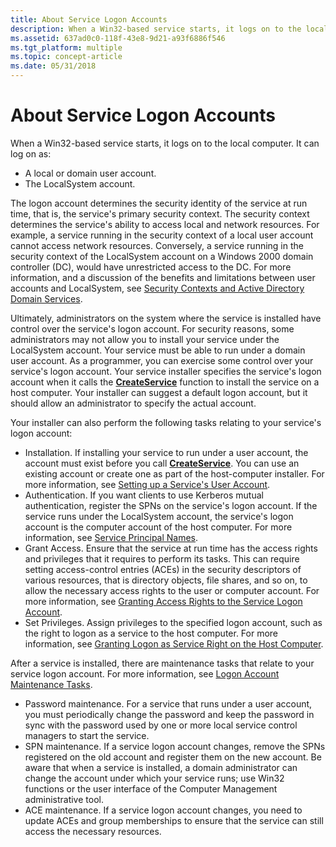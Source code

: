 ```yaml
---
title: About Service Logon Accounts
description: When a Win32-based service starts, it logs on to the local computer.
ms.assetid: 637ad0c0-118f-43e8-9d21-a93f6886f546
ms.tgt_platform: multiple
ms.topic: concept-article
ms.date: 05/31/2018
---
```


# About Service Logon Accounts

When a Win32-based service starts, it logs on to the local computer. It can log on as:

-   A local or domain user account.
-   The LocalSystem account.

The logon account determines the security identity of the service at run time, that is, the service's primary security context. The security context determines the service's ability to access local and network resources. For example, a service running in the security context of a local user account cannot access network resources. Conversely, a service running in the security context of the LocalSystem account on a Windows 2000 domain controller (DC), would have unrestricted access to the DC. For more information, and a discussion of the benefits and limitations between user accounts and LocalSystem, see [Security Contexts and Active Directory Domain Services](security-contexts-and-active-directory-domain-services.md).

Ultimately, administrators on the system where the service is installed have control over the service's logon account. For security reasons, some administrators may not allow you to install your service under the LocalSystem account. Your service must be able to run under a domain user account. As a programmer, you can exercise some control over your service's logon account. Your service installer specifies the service's logon account when it calls the [**CreateService**](/windows/desktop/api/winsvc/nf-winsvc-createservicea) function to install the service on a host computer. Your installer can suggest a default logon account, but it should allow an administrator to specify the actual account.

Your installer can also perform the following tasks relating to your service's logon account:

-   Installation. If installing your service to run under a user account, the account must exist before you call [**CreateService**](/windows/desktop/api/winsvc/nf-winsvc-createservicea). You can use an existing account or create one as part of the host-computer installer. For more information, see [Setting up a Service's User Account](setting-up-a-serviceampaposs-user-account.md).
-   Authentication. If you want clients to use Kerberos mutual authentication, register the SPNs on the service's logon account. If the service runs under the LocalSystem account, the service's logon account is the computer account of the host computer. For more information, see [Service Principal Names](service-principal-names.md).
-   Grant Access. Ensure that the service at run time has the access rights and privileges that it requires to perform its tasks. This can require setting access-control entries (ACEs) in the security descriptors of various resources, that is directory objects, file shares, and so on, to allow the necessary access rights to the user or computer account. For more information, see [Granting Access Rights to the Service Logon Account](granting-access-rights-to-the-service-logon-account.md).
-   Set Privileges. Assign privileges to the specified logon account, such as the right to logon as a service to the host computer. For more information, see [Granting Logon as Service Right on the Host Computer](granting-logon-as-service-right-on-the-host-computer.md).

After a service is installed, there are maintenance tasks that relate to your service logon account. For more information, see [Logon Account Maintenance Tasks](logon-account-maintenance-tasks.md).

-   Password maintenance. For a service that runs under a user account, you must periodically change the password and keep the password in sync with the password used by one or more local service control managers to start the service.
-   SPN maintenance. If a service logon account changes, remove the SPNs registered on the old account and register them on the new account. Be aware that when a service is installed, a domain administrator can change the account under which your service runs; use Win32 functions or the user interface of the Computer Management administrative tool.
-   ACE maintenance. If a service logon account changes, you need to update ACEs and group memberships to ensure that the service can still access the necessary resources.

 

 
